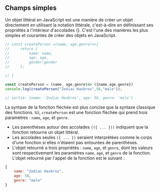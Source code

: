 ## Champs simples 
Un objet littéral en JavaScript est une manière de créer un objet directement en utilisant la notation littérale, c'est-à-dire en définissant ses propriétés à l'intérieur d'accolades {}. C'est l'une des manières les plus simples et courantes de créer des objets en JavaScript.
```js
// const createPerson =(name, age,genre)=>{
//     return {
//         name: name,
//         age: age,
//         gender:gender
//     }; 

// }

const createPerson = (name, age,genre)=> ({name,age,genre})
console.log(createPerson("Zodiac Hasbros",56,"male"));

// sortie: {name: 'Zodiac Hasbros', age: 56, genre: 'male'}
```
La syntaxe de la fonction fléchée est plus concise que la syntaxe classique des fonctions. Ici, `createPerson` est une fonction fléchée qui prend trois paramètres : `name`, `age`, et `genre`.  
* Les parenthèses autour des accolades `(({ ... }))` indiquent que la fonction retourne un objet littéral.  
* Les accolades seules `({ ... })` seraient interprétées comme le corps d'une fonction si elles n'étaient pas entourées de parenthèses.
* L'objet retourné a trois propriétés : `name`, `age`, et `genre`, dont les valeurs sont respectivement les paramètres `name`, `age`, et `genre` de la fonction.  
L'objet retourné par l'appel de la fonction est le suivant :
```js
{
    name: "Zodiac Hasbros",
    age: 56,
    genre: "male"
}

```

